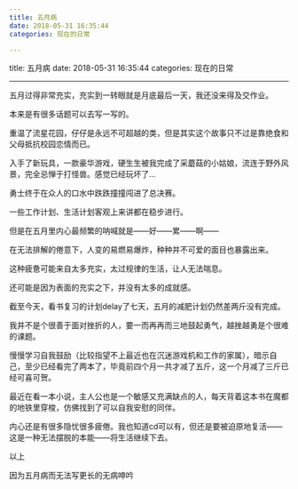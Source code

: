 ```yaml
---
title: 五月病
date: 2018-05-31 16:35:44
categories: 现在的日常

---
```

title: 五月病
date: 2018-05-31 16:35:44
categories: 现在的日常

---

五月过得非常充实，充实到一转眼就是月底最后一天，我还没来得及交作业。



本来是有很多话题可以去写一写的。



重温了流星花园，仔仔是永远不可超越的类，但是其实这个故事只不过是靠绝食和父母抵抗校园恋情而已。

入手了新玩具，一款豪华游戏，硬生生被我完成了采蘑菇的小姑娘，流连于野外风景，完全忌惮于打怪兽。感觉已经玩坏了...

勇士终于在众人的口水中跌跌撞撞闯进了总决赛。

一些工作计划、生活计划客观上来讲都在稳步进行。



但是在五月里内心最频繁的呐喊就是——好——累——啊——

在无法排解的倦意下，人变的易燃易爆炸，种种并不可爱的面目也暴露出来。



这种疲惫可能来自太多充实，太过规律的生活，让人无法喘息。

还可能是因为表面的充实之下，并没有太多的成就感。



截至今天，看书复习的计划delay了七天，五月的减肥计划仍然差两斤没有完成。

我并不是个很善于面对挫折的人，要一而再再而三地鼓起勇气，越挫越勇是个很难的课题。



慢慢学习自我鼓励（比较指望不上最近也在沉迷游戏机和工作的家属），暗示自己，至少已经看完了两本了，毕竟前四个月一共才减了五斤，这一个月减了三斤已经可喜可贺。



最近在看一本小说，主人公也是一个敏感又充满缺点的人，每天背着这本书在魔都的地铁里穿梭，仿佛找到了可以自我安慰的同伴。



内心还是有很多隐忧很多疲倦。我也知道cd可以有，但还是要被迫原地复活——这是一种无法摆脱的本能——将生活继续下去。



以上

因为五月病而无法写更长的无病呻吟